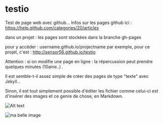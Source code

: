 testio
======

Test de page web avec github... 
Infos sur les pages github ici : https://help.github.com/categories/20/articles

dans un projet : les pages sont stockées dans la branche gh-pages

pour y accéder : username.github.io/projectname
par exemple, pour ce projet, c'est :  http://sensor56.github.io/testio

Attention : si on modifie une page en ligne : la répercussion peut prendre quelques minutes (10aine..) . 

Il est semble-t-il assez simple de créer des pages de type "texte" avec Jekyll... 


Sinon, il est tout simplement possible d'éditer les fichier comme celui-ci est d'insérer des images et ce genre de chose, en Markdown. 

![Alt text](/path/to/img.jpg)

![ma belle image](http://www.mon-club-elec.fr/mes_images/clipart/logo_pyduino.png)



